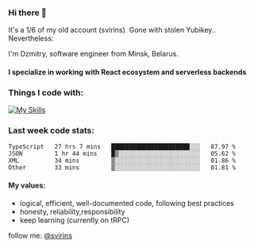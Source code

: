 ### Hi there 👋 

It's a 1/6 of my old account (svirins). Gone with stolen Yubikey.. Nevertheless:

<article class="markdown-body entry-content container-lg f5" itemprop="text">

I'm Dzmitry, software engineer from Minsk, Belarus. 

#### I specialize in working with React ecosystem and serverless backends

### [](#things-i-code-with)Things I code with:
  
[![My Skills](https://skillicons.dev/icons?i=apollo,aws,docker,emotion,express,figma,firebase,js,gcp,graphql,jest,linux,mongodb,mysql,nextjs,postgres,prisma,react,supabase,tailwind,ts&perline=9)](https://skillicons.dev)
  
### [](#WakaTime)Last week code stats:

<!--START_SECTION:waka-->

```text
TypeScript   27 hrs 7 mins   ██████████████████████░░░   87.97 %
JSON         1 hr 44 mins    █▒░░░░░░░░░░░░░░░░░░░░░░░   05.62 %
XML          34 mins         ▒░░░░░░░░░░░░░░░░░░░░░░░░   01.86 %
Other        33 mins         ▒░░░░░░░░░░░░░░░░░░░░░░░░   01.81 %
```

<!--END_SECTION:waka-->

#### [](#my-values)My values:

*   logical, efficient, well-documented code, following best practices
*   honesty, reliability,responsibility
*   keep learning (currently on tRPC)
  
  

follow me: [@svirins](https://www.twitter.com/svirins)

</article>
